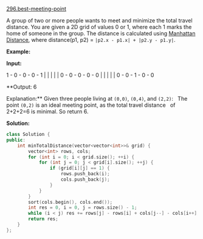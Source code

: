 [296.best-meeting-point](https://leetcode.com/problems/best-meeting-point/)  

A group of two or more people wants to meet and minimize the total travel distance. You are given a 2D grid of values 0 or 1, where each 1 marks the home of someone in the group. The distance is calculated using [Manhattan Distance](http://en.wikipedia.org/wiki/Taxicab_geometry), where distance(p1, p2) = `|p2.x - p1.x| + |p2.y - p1.y|`.

**Example:**

**Input:** 

1 - 0 - 0 - 0 - 1
|   |   |   |   |
0 - 0 - 0 - 0 - 0
|   |   |   |   |
0 - 0 - 1 - 0 - 0

**Output: 6 

Explanation:** Given three people living at `(0,0)`, `(0,4)`, and `(2,2)`:
             The point `(0,2)` is an ideal meeting point, as the total travel distance 
             of 2+2+2=6 is minimal. So return 6.  



**Solution:**  

```cpp
class Solution {
public:
    int minTotalDistance(vector<vector<int>>& grid) {
        vector<int> rows, cols;
        for (int i = 0; i < grid.size(); ++i) {
            for (int j = 0; j < grid[i].size(); ++j) {
                if (grid[i][j] == 1) {
                    rows.push_back(i);
                    cols.push_back(j);
                }
            }
        }
        sort(cols.begin(), cols.end());
        int res = 0, i = 0, j = rows.size() - 1;
        while (i < j) res += rows[j] - rows[i] + cols[j--] - cols[i++];
        return res;
    }
};
```
      